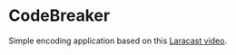 # CodeBreaker

Simple encoding application based on this [Laracast video](https://www.youtube.com/watch?v=jq9NDuIpXlU).